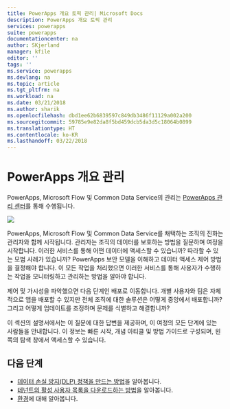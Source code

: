 ```yaml
---
title: PowerApps 개요 토픽 관리| Microsoft Docs
description: PowerApps 개요 토픽 관리
services: powerapps
suite: powerapps
documentationcenter: na
author: SKjerland
manager: kfile
editor: ''
tags: ''
ms.service: powerapps
ms.devlang: na
ms.topic: article
ms.tgt_pltfrm: na
ms.workload: na
ms.date: 03/21/2018
ms.author: sharik
ms.openlocfilehash: dbd1ee62b6839597c849db3486f11129a002a200
ms.sourcegitcommit: 59785e9e82da8f5bd459dcb5da3d5c18064b0899
ms.translationtype: HT
ms.contentlocale: ko-KR
ms.lasthandoff: 03/22/2018
---
```

# <a name="administer-powerapps-overview"></a>PowerApps 개요 관리
PowerApps, Microsoft Flow 및 Common Data Service의 관리는 [PowerApps 관리 센터]([https://admin.powerapps.com)를 통해 수행됩니다.

![](./media/index/admin-center.png)

PowerApps, Microsoft Flow 및 Common Data Service를 채택하는 조직의 진화는 관리자와 함께 시작됩니다. 관리자는 조직의 데이터를 보호하는 방법을 질문하며 여정을 시작합니다. 이러한 서비스를 통해 어떤 데이터에 액세스할 수 있습니까? 따라할 수 있는 모범 사례가 있습니까? PowerApps 보안 모델을 이해하고 데이터 액세스 제어 방법을 결정해야 합니다. 이 모든 작업을 처리했으면 이러한 서비스를 통해 사용자가 수행하는 작업을 모니터링하고 관리하는 방법을 알아야 합니다.

제어 및 가시성을 파악했으면 다음 단계인 배포로 이동합니다. 개별 사용자와 팀은 자체적으로 앱을 배포할 수 있지만 전체 조직에 대한 솔루션은 어떻게 중앙에서 배포합니까? 그리고 어떻게 업데이트를 조정하며 문제를 식별하고 해결합니까?

이 섹션의 설명서에서는 이 질문에 대한 답변을 제공하며, 이 여정의 모든 단계에 있는 사람들을 안내합니다. 이 정보는 빠른 시작, 개념 아티클 및 방법 가이드로 구성되며, 왼쪽의 탐색 창에서 액세스할 수 있습니다.

## <a name="next-steps"></a>다음 단계
* [데이터 손실 방지(DLP) 정책을 만드는 방법](create-dlp-policy.md)을 알아봅니다.
* [테넌트의 활성 사용자 목록을 다운로드하는 방법](admin-view-user-licenses.md)을 알아봅니다.
* [환경](environments-overview.md)에 대해 알아봅니다.

